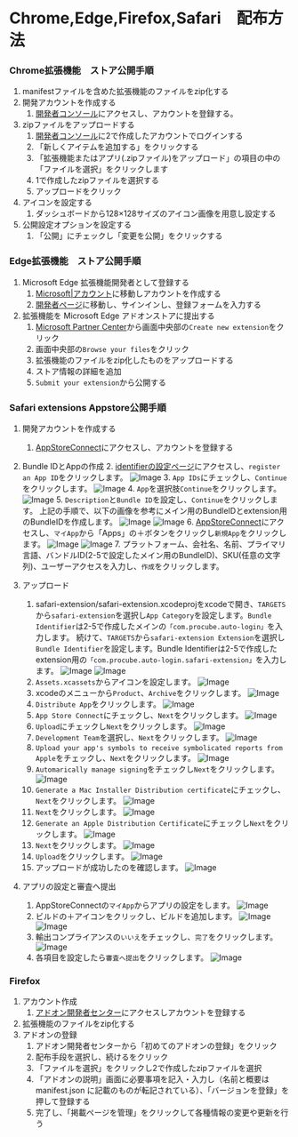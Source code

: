 # Chrome,Edge,Firefox,Safari　配布方法

### Chrome拡張機能　ストア公開手順
1. manifestファイルを含めた拡張機能のファイルをzip化する
2. 開発アカウントを作成する
   1. [開発者コンソール](https://chrome.google.com/webstore/devconsole/register)にアクセスし、アカウントを登録する。
3. zipファイルをアップロードする
   1. [開発者コンソール](https://chrome.google.com/webstore/devconsole/register)に2で作成したアカウントでログインする
   2. 「新しくアイテムを追加する」をクリックする
   3. 「拡張機能またはアプリ(.zipファイル)をアップロード」の項目の中の「ファイルを選択」をクリックします
   4. 1で作成したzipファイルを選択する
   5. アップロードをクリック
4. アイコンを設定する
   1. ダッシュボードから128×128サイズのアイコン画像を用意し設定する
5. 公開設定オプションを設定する
   1. 「公開」にチェックし「変更を公開」をクリックする

### Edge拡張機能　ストア公開手順
1. Microsoft Edge 拡張機能開発者として登録する
   1. [Microsoft|アカウント](https://account.microsoft.com/account)に移動しアカウントを作成する
   2. [開発者ページ](https://partner.microsoft.com/dashboard/microsoftedge/public/login?ref=dd)に移動し、サインインし、登録フォームを入力する
2. 拡張機能を Microsoft Edge アドオンストアに提出する
   1. [Microsoft Partner Center](https://partner.microsoft.com/en-us/dashboard/microsoftedge/overview)から画面中央部の`Create new extension`をクリック
   2. 画面中央部の`Browse your files`をクリック
   3. 拡張機能のファイルをzip化したものをアップロードする
   4. ストア情報の詳細を追加
   5. `Submit your extension`から公開する

### Safari extensions Appstore公開手順
1. 開発アカウントを作成する
   1. [AppStoreConnect](https://appstoreconnect.apple.com/login)にアクセスし、アカウントを登録する
2. Bundle IDとAppの作成
   2. [identifierの設定ページ](https://developer.apple.com/account/resources/identifiers/list)にアクセスし、`register an App ID`をクリックします。
   ![Image](./img/docs/safari/safari_3.png)
   3. `App IDs`にチェックし、`Continue`をクリックします。
   ![Image](./img/docs/safari/safari_4.png)
   4. `App`を選択肢`Continue`をクリックします。
   ![Image](./img/docs/safari/safari_5.png)
   5. `Description`と`Bundle ID`を設定し、`Continue`をクリックします。
   上記の手順で、以下の画像を参考にメイン用のBundleIDとextension用のBundleIDを作成します。
   ![Image](./img/docs/safari/safari_6.png)
   ![Image](./img/docs/safari/safari_6.5.png)
   6. [AppStoreConnect](https://appstoreconnect.apple.com/)にアクセスし、`マイApp`から「Apps」の＋ボタンをクリックし`新規App`をクリックします。
   ![Image](./img/docs/safari/safari_1.png)
   ![Image](./img/docs/safari/safari_2.png)
   7. プラットフォーム、会社名、名前、プライマリ言語、バンドルID(2-5で設定したメイン用のBundleID)、SKU(任意の文字列)、ユーザーアクセスを入力し、`作成`をクリックします。
3. アップロード
   1. safari-extension/safari-extension.xcodeprojをxcodeで開き、`TARGETS`から`safari-extension`を選択し`App Category`を設定します。`Bundle Identifier`は2-5で作成したメインの`「com.procube.auto-login」`を入力します。
   続けて、`TARGETS`から`safari-extension Extension`を選択し`Bundle Identifier`を設定します。Bundle Identifierは2-5で作成したextension用の`「com.procube.auto-login.safari-extension」`を入力します。
   ![Image](./img/docs/safari/safari_9.png)
   ![Image](./img/docs/safari/safari_10.png)
   2. `Assets.xcassets`からアイコンを設定します。
   ![Image](./img/docs/safari/safari_13.png)
   3. xcodeのメニューから`Product`、`Archive`をクリックします。
   ![Image](./img/docs/safari/safari_11.png)
   4. `Distribute App`をクリックします。
   ![Image](./img/docs/safari/safari_12.png)
   5. `App Store Connect`にチェックし、`Next`をクリックします。
   ![Image](./img/docs/safari/safari_14.png)
   6. `Upload`にチェックし`Next`をクリックします。
   ![Image](./img/docs/safari/safari_15.png)
   7. `Development Team`を選択し、`Next`をクリックします。
   ![Image](./img/docs/safari/safari_16.png)
   8. `Upload your app's symbols to receive symbolicated reports from Apple`をチェックし、`Next`をクリックします。
   ![Image](./img/docs/safari/safari_17.png)
   9. `Automarically manage signing`をチェックし`Next`をクリックします。
   ![Image](./img/docs/safari/safari_18.png)
   10. `Generate a Mac Installer Distribution certificate`にチェックし、`Next`をクリックします。
   ![Image](./img/docs/safari/safari_19.png)
   11. `Next`をクリックします。
   ![Image](./img/docs/safari/safari_20.png)
   12. `Generate an Apple Distribution Certificate`にチェックし`Next`をクリックします。
   ![Image](./img/docs/safari/safari_21.png)
   13. `Next`をクリックします。
   ![Image](./img/docs/safari/safari_22.png)
   14. `Upload`をクリックします。
   ![Image](./img/docs/safari/safari_23.png)
   15. アップロードが成功したのを確認します。
   ![Image](./img/docs/safari/safari_24.png)

4. アプリの設定と審査へ提出
   1. AppStoreConnectの`マイApp`からアプリの設定をします。
   ![Image](./img/docs/safari/safari_25.png)
   2. ビルドの＋アイコンをクリックし、ビルドを追加します。
   ![Image](./img/docs/safari/safari_27.png)
   ![Image](./img/docs/safari/safari_28.png)
   3. 輸出コンプライアンスの`いいえ`をチェックし、`完了`をクリックします。
   ![Image](./img/docs/safari/safari_29.png)
   4. 各項目を設定したら`審査へ提出`をクリックします。
   ![Image](./img/docs/safari/safari_26.png)
### Firefox
1. アカウント作成
   1. [アドオン開発者センター](https://addons.mozilla.org/ja/developers/)にアクセスしアカウントを登録する
2. 拡張機能のファイルをzip化する
3. アドオンの登録
   1. アドオン開発者センターから「初めてのアドオンの登録」をクリック
   2. 配布手段を選択し、続けるをクリック
   3. 「ファイルを選択」をクリックし2で作成したzipファイルを選択
   4. 「アドオンの説明」画面に必要事項を記入・入力し（名前と概要は manifest.json に記載のものが転記されている）、「バージョンを登録」を押して登録する
   5. 完了し、「掲載ページを管理」をクリックして各種情報の変更や更新を行う
